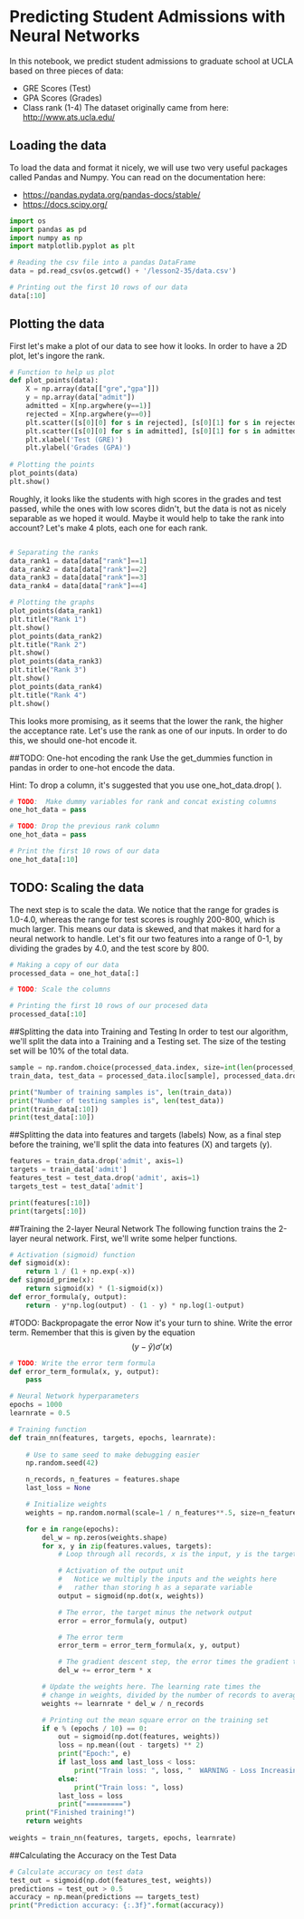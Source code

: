 # Predicting Student Admissions with Neural Networks
In this notebook, we predict student admissions to graduate school at UCLA based on three pieces of data:

* GRE Scores (Test)
* GPA Scores (Grades)
* Class rank (1-4)
The dataset originally came from here: http://www.ats.ucla.edu/

## Loading the data
To load the data and format it nicely, we will use two very useful packages called Pandas and Numpy. You can read on the documentation here:

* https://pandas.pydata.org/pandas-docs/stable/
* https://docs.scipy.org/

```python
import os
import pandas as pd
import numpy as np
import matplotlib.pyplot as plt

# Reading the csv file into a pandas DataFrame
data = pd.read_csv(os.getcwd() + '/lesson2-35/data.csv')

# Printing out the first 10 rows of our data
data[:10]
```

## Plotting the data
First let's make a plot of our data to see how it looks. In order to have a 2D plot, let's ingore the rank.

```python
# Function to help us plot
def plot_points(data):
    X = np.array(data[["gre","gpa"]])
    y = np.array(data["admit"])
    admitted = X[np.argwhere(y==1)]
    rejected = X[np.argwhere(y==0)]
    plt.scatter([s[0][0] for s in rejected], [s[0][1] for s in rejected], s = 25, color = 'red', edgecolor = 'k')
    plt.scatter([s[0][0] for s in admitted], [s[0][1] for s in admitted], s = 25, color = 'cyan', edgecolor = 'k')
    plt.xlabel('Test (GRE)')
    plt.ylabel('Grades (GPA)')
    
# Plotting the points
plot_points(data)
plt.show()
```

Roughly, it looks like the students with high scores in the grades and test passed, while the ones with low scores didn't, but the data is not as nicely separable as we hoped it would. Maybe it would help to take the rank into account? Let's make 4 plots, each one for each rank.

```python

# Separating the ranks
data_rank1 = data[data["rank"]==1]
data_rank2 = data[data["rank"]==2]
data_rank3 = data[data["rank"]==3]
data_rank4 = data[data["rank"]==4]

# Plotting the graphs
plot_points(data_rank1)
plt.title("Rank 1")
plt.show()
plot_points(data_rank2)
plt.title("Rank 2")
plt.show()
plot_points(data_rank3)
plt.title("Rank 3")
plt.show()
plot_points(data_rank4)
plt.title("Rank 4")
plt.show()
```
This looks more promising, as it seems that the lower the rank, the higher the acceptance rate. Let's use the rank as one of our inputs. In order to do this, we should one-hot encode it.

##TODO: One-hot encoding the rank
Use the get_dummies function in pandas in order to one-hot encode the data.

Hint: To drop a column, it's suggested that you use one_hot_data.drop( ).

```python
# TODO:  Make dummy variables for rank and concat existing columns
one_hot_data = pass

# TODO: Drop the previous rank column
one_hot_data = pass

# Print the first 10 rows of our data
one_hot_data[:10]
```

## TODO: Scaling the data
The next step is to scale the data. We notice that the range for grades is 1.0-4.0, whereas the range for test scores is roughly 200-800, which is much larger. This means our data is skewed, and that makes it hard for a neural network to handle. Let's fit our two features into a range of 0-1, by dividing the grades by 4.0, and the test score by 800.
```python
# Making a copy of our data
processed_data = one_hot_data[:]

# TODO: Scale the columns

# Printing the first 10 rows of our procesed data
processed_data[:10]
```
##Splitting the data into Training and Testing
In order to test our algorithm, we'll split the data into a Training and a Testing set. The size of the testing set will be 10% of the total data.

```python
sample = np.random.choice(processed_data.index, size=int(len(processed_data)*0.9), replace=False)
train_data, test_data = processed_data.iloc[sample], processed_data.drop(sample)

print("Number of training samples is", len(train_data))
print("Number of testing samples is", len(test_data))
print(train_data[:10])
print(test_data[:10])
```

##Splitting the data into features and targets (labels)
Now, as a final step before the training, we'll split the data into features (X) and targets (y).

```python
features = train_data.drop('admit', axis=1)
targets = train_data['admit']
features_test = test_data.drop('admit', axis=1)
targets_test = test_data['admit']

print(features[:10])
print(targets[:10])
```
##Training the 2-layer Neural Network
The following function trains the 2-layer neural network. First, we'll write some helper functions.
```python
# Activation (sigmoid) function
def sigmoid(x):
    return 1 / (1 + np.exp(-x))
def sigmoid_prime(x):
    return sigmoid(x) * (1-sigmoid(x))
def error_formula(y, output):
    return - y*np.log(output) - (1 - y) * np.log(1-output)
```

#TODO: Backpropagate the error
Now it's your turn to shine. Write the error term. Remember that this is given by the equation 
$$ (y-\hat{y}) \sigma'(x) $$
```python
# TODO: Write the error term formula
def error_term_formula(x, y, output):
    pass

# Neural Network hyperparameters
epochs = 1000
learnrate = 0.5

# Training function
def train_nn(features, targets, epochs, learnrate):
    
    # Use to same seed to make debugging easier
    np.random.seed(42)

    n_records, n_features = features.shape
    last_loss = None

    # Initialize weights
    weights = np.random.normal(scale=1 / n_features**.5, size=n_features)

    for e in range(epochs):
        del_w = np.zeros(weights.shape)
        for x, y in zip(features.values, targets):
            # Loop through all records, x is the input, y is the target

            # Activation of the output unit
            #   Notice we multiply the inputs and the weights here 
            #   rather than storing h as a separate variable 
            output = sigmoid(np.dot(x, weights))

            # The error, the target minus the network output
            error = error_formula(y, output)

            # The error term
            error_term = error_term_formula(x, y, output)

            # The gradient descent step, the error times the gradient times the inputs
            del_w += error_term * x

        # Update the weights here. The learning rate times the 
        # change in weights, divided by the number of records to average
        weights += learnrate * del_w / n_records

        # Printing out the mean square error on the training set
        if e % (epochs / 10) == 0:
            out = sigmoid(np.dot(features, weights))
            loss = np.mean((out - targets) ** 2)
            print("Epoch:", e)
            if last_loss and last_loss < loss:
                print("Train loss: ", loss, "  WARNING - Loss Increasing")
            else:
                print("Train loss: ", loss)
            last_loss = loss
            print("=========")
    print("Finished training!")
    return weights
    
weights = train_nn(features, targets, epochs, learnrate)
```

##Calculating the Accuracy on the Test Data
```python
# Calculate accuracy on test data
test_out = sigmoid(np.dot(features_test, weights))
predictions = test_out > 0.5
accuracy = np.mean(predictions == targets_test)
print("Prediction accuracy: {:.3f}".format(accuracy))
```
